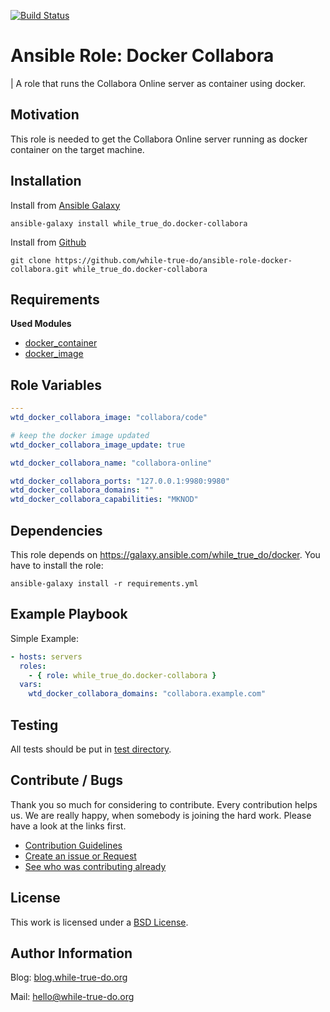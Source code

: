 [![Build Status](https://travis-ci.org/while-true-do/ansible-role-docker-collabora.svg?branch=master)](https://travis-ci.org/while-true-do/ansible-role-docker-collabora)

# Ansible Role: Docker Collabora
| A role that runs the Collabora Online server as container using docker.

## Motivation

This role is needed to get the Collabora Online server running as docker container on the target machine.

## Installation

Install from [Ansible Galaxy](https://galaxy.ansible.com/while_true_do.docker-collabora)

```
ansible-galaxy install while_true_do.docker-collabora
```

Install from [Github](https://github.com/while-true-do/ansible-role-docker-collabora)

```
git clone https://github.com/while-true-do/ansible-role-docker-collabora.git while_true_do.docker-collabora
```

## Requirements

**Used Modules**

-   [docker_container](http://docs.ansible.com/ansible/latest/docker_container_module.html)
-   [docker_image](http://docs.ansible.com/ansible/latest/docker_image_module.html)

## Role Variables
```yaml
---
wtd_docker_collabora_image: "collabora/code"

# keep the docker image updated
wtd_docker_collabora_image_update: true

wtd_docker_collabora_name: "collabora-online"

wtd_docker_collabora_ports: "127.0.0.1:9980:9980"
wtd_docker_collabora_domains: ""
wtd_docker_collabora_capabilities: "MKNOD"
```

## Dependencies

This role depends on <https://galaxy.ansible.com/while_true_do/docker>. You have to install the role:

```
ansible-galaxy install -r requirements.yml
```

## Example Playbook

Simple Example:

```yaml
- hosts: servers 
  roles:
    - { role: while_true_do.docker-collabora }
  vars:
    wtd_docker_collabora_domains: "collabora.example.com"
```

## Testing

All tests should be put in [test directory](./tests/).

## Contribute / Bugs

Thank you so much for considering to contribute. Every contribution helps us.
We are really happy, when somebody is joining the hard work. Please have a look
at the links first.

-   [Contribution Guidelines](./docs/CONTRIBUTING.md)
-   [Create an issue or Request](https://github.com/while-true-do/ansible-role-docker-collabora/issues)
-   [See who was contributing already](https://github.com/while-true-do/ansible-role-docker-collabora/graphs/contributors)

## License
This work is licensed under a [BSD License](https://opensource.org/licenses/BSD-3-Clause).

## Author Information

Blog: [blog.while-true-do.org](https://blog.while-true-do.org)

Mail: [hello@while-true-do.org](mailto:hello@while-true-do.org)

